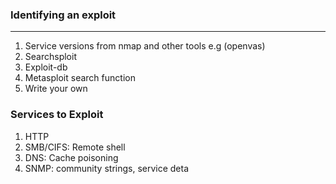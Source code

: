 ### Identifying an exploit
---
1. Service versions from nmap and other tools e.g (openvas)
2. Searchsploit
3. Exploit-db
4. Metasploit search function
5. Write your own
### Services to Exploit
1. HTTP
2. SMB/CIFS: Remote shell
3. DNS: Cache poisoning
4. SNMP: community strings, service deta
